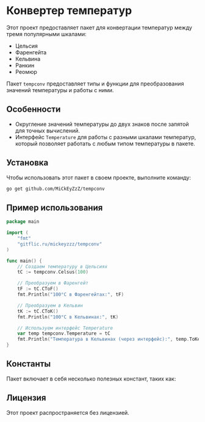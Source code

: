# Конвертер температур

Этот проект предоставляет пакет для конвертации температур между тремя популярными шкалами:
- Цельсия
- Фаренгейта
- Кельвина
- Ранкин
- Реомюр

Пакет `tempconv` предоставляет типы и функции для преобразования значений температуры и работы с ними.

## Особенности

- Округление значений температуры до двух знаков после запятой для точных вычислений.
- Интерфейс `Temperature` для работы с разными шкалами температур, который позволяет работать с любым
типом температуры в пакете.

## Установка
Чтобы использовать этот пакет в своем проекте, выполните команду:

```zsh
go get github.com/MiCkEyZzZ/tempconv
```

## Пример использования

```go
package main

import (
	"fmt"
	"gitflic.ru/mickeyzzz/tempconv"
)

func main() {
	// Создаем температуру в Цельсиях
	tC := tempconv.Celsus(100)

	// Преобразуем в Фаренгейт
	tF := tC.CToF()
	fmt.Println("100°C в Фаренгейтах:", tF)

	// Преобразуем в Кельвин
	tK := tC.CToK()
	fmt.Println("100°C в Кельвинах:", tK)

	// Используем интерфейс Temperature
	var temp tempconv.Temperature = tC
	fmt.Println("Температура в Кельвинах (через интерфейс):", temp.ToKelvin())
}
```

## Константы
Пакет включает в себя несколько полезных констант, таких как:

## Лицензия
Этот проект распространяется без лицензией.
